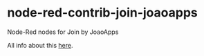 # node-red-contrib-join-joaoapps
Node-Red nodes for Join by JoaoApps

All info about this [here](https://joaoapps.com/join/node-red/).
